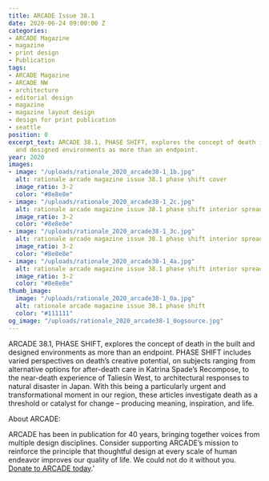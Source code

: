 ```yaml
---
title: ARCADE Issue 38.1
date: 2020-06-24 09:00:00 Z
categories:
- ARCADE Magazine
- magazine
- print design
- Publication
tags:
- ARCADE Magazine
- ARCADE NW
- architecture
- editorial design
- magazine
- magazine layout design
- design for print publication
- seattle
position: 0
excerpt_text: ARCADE 38.1, PHASE SHIFT, explores the concept of death in the built
  and designed environments as more than an endpoint.
year: 2020
images:
- image: "/uploads/rationale_2020_arcade38-1_1b.jpg"
  alt: rationale arcade magazine issue 38.1 phase shift cover
  image_ratio: 3-2
  color: "#8e8e8e"
- image: "/uploads/rationale_2020_arcade38-1_2c.jpg"
  alt: rationale arcade magazine issue 38.1 phase shift interior spreads
  image_ratio: 3-2
  color: "#8e8e8e"
- image: "/uploads/rationale_2020_arcade38-1_3c.jpg"
  alt: rationale arcade magazine issue 38.1 phase shift interior spreads
  image_ratio: 3-2
  color: "#8e8e8e"
- image: "/uploads/rationale_2020_arcade38-1_4a.jpg"
  alt: rationale arcade magazine issue 38.1 phase shift interior spreads
  image_ratio: 3-2
  color: "#8e8e8e"
thumb_image:
  image: "/uploads/rationale_2020_arcade38-1_0a.jpg"
  alt: rationale arcade magazine issue 38.1 phase shift
  color: "#111111"
og_image: "/uploads/rationale_2020_arcade38-1_0ogsource.jpg"
---
```


ARCADE 38.1, PHASE SHIFT, explores the concept of death in the built and designed environments as more than an endpoint. PHASE SHIFT includes varied perspectives on death’s creative potential, on subjects ranging from alternative options for after-death care in Katrina Spade’s Recompose, to the near-death experience of Taliesin West, to architectural responses to natural disaster in Japan. With this being a particularly urgent and transformational moment in our region, these articles investigate death as a threshold or catalyst for change – producing meaning, inspiration, and life.

About ARCADE:

ARCADE has been in publication for 40 years, bringing together voices from multiple design disciplines. Consider supporting ARCADE’s mission to reinforce the principle that thoughtful design at every scale of human endeavor improves our quality of life. We could not do it without you. [Donate to ARCADE today](https://arcadenw.org/donate).'